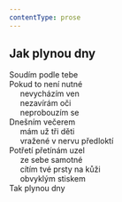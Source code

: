 ```yaml
---
contentType: prose
---
```


## Jak plynou dny

Soudím podle tebe  
Pokud to není nutné  
     nevycházím ven  
     nezavírám oči  
     neprobouzím se  
Dnešním večerem  
     mám už tři děti  
     vražené v nervu předloktí  
Potřetí přetínám uzel  
     ze sebe samotné  
     cítím tvé prsty na kůži  
     obvyklým stiskem  
Tak plynou dny
